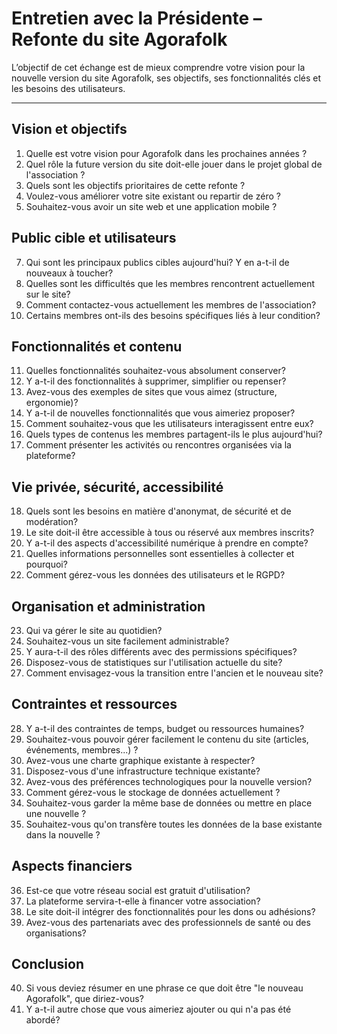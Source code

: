 # Entretien avec la Présidente – Refonte du site Agorafolk

L’objectif de cet échange est de mieux comprendre votre vision pour la nouvelle version du site Agorafolk, ses objectifs, ses fonctionnalités clés et les besoins des utilisateurs.

---

## Vision et objectifs

1. Quelle est votre vision pour Agorafolk dans les prochaines années ?
2. Quel rôle la future version du site doit-elle jouer dans le projet global de l'association ?
3. Quels sont les objectifs prioritaires de cette refonte ?
4. Voulez-vous améliorer votre site existant ou repartir de zéro ?
5. Souhaitez-vous avoir un site web et une application mobile ?

## Public cible et utilisateurs

7. Qui sont les principaux publics cibles aujourd'hui? Y en a-t-il de nouveaux à toucher?
8. Quelles sont les difficultés que les membres rencontrent actuellement sur le site?
9. Comment contactez-vous actuellement les membres de l'association?
10. Certains membres ont-ils des besoins spécifiques liés à leur condition?

## Fonctionnalités et contenu

11. Quelles fonctionnalités souhaitez-vous absolument conserver?
12. Y a-t-il des fonctionnalités à supprimer, simplifier ou repenser?
13. Avez-vous des exemples de sites que vous aimez (structure, ergonomie)?
14. Y a-t-il de nouvelles fonctionnalités que vous aimeriez proposer?
15. Comment souhaitez-vous que les utilisateurs interagissent entre eux?
16. Quels types de contenus les membres partagent-ils le plus aujourd'hui?
17. Comment présenter les activités ou rencontres organisées via la plateforme?

## Vie privée, sécurité, accessibilité

18. Quels sont les besoins en matière d'anonymat, de sécurité et de modération?
19. Le site doit-il être accessible à tous ou réservé aux membres inscrits?
20. Y a-t-il des aspects d'accessibilité numérique à prendre en compte?
21. Quelles informations personnelles sont essentielles à collecter et pourquoi?
22. Comment gérez-vous les données des utilisateurs et le RGPD?

## Organisation et administration

23. Qui va gérer le site au quotidien?
24. Souhaitez-vous un site facilement administrable?
25. Y aura-t-il des rôles différents avec des permissions spécifiques?
26. Disposez-vous de statistiques sur l'utilisation actuelle du site?
27. Comment envisagez-vous la transition entre l'ancien et le nouveau site?

## Contraintes et ressources

28. Y a-t-il des contraintes de temps, budget ou ressources humaines?
29. Souhaitez-vous pouvoir gérer facilement le contenu du site (articles, événements, membres...) ?
30. Avez-vous une charte graphique existante à respecter?
31. Disposez-vous d'une infrastructure technique existante?
32. Avez-vous des préférences technologiques pour la nouvelle version?
33. Comment gérez-vous le stockage de données actuellement ?
34. Souhaitez-vous garder la même base de données ou mettre en place une nouvelle ?
35. Souhaitez-vous qu'on transfère toutes les données de la base existante dans la nouvelle ?

## Aspects financiers

36. Est-ce que votre réseau social est gratuit d'utilisation?
37. La plateforme servira-t-elle à financer votre association?
38. Le site doit-il intégrer des fonctionnalités pour les dons ou adhésions?
39. Avez-vous des partenariats avec des professionnels de santé ou des organisations?

## Conclusion

40. Si vous deviez résumer en une phrase ce que doit être "le nouveau Agorafolk", que diriez-vous?
41. Y a-t-il autre chose que vous aimeriez ajouter ou qui n'a pas été abordé?
